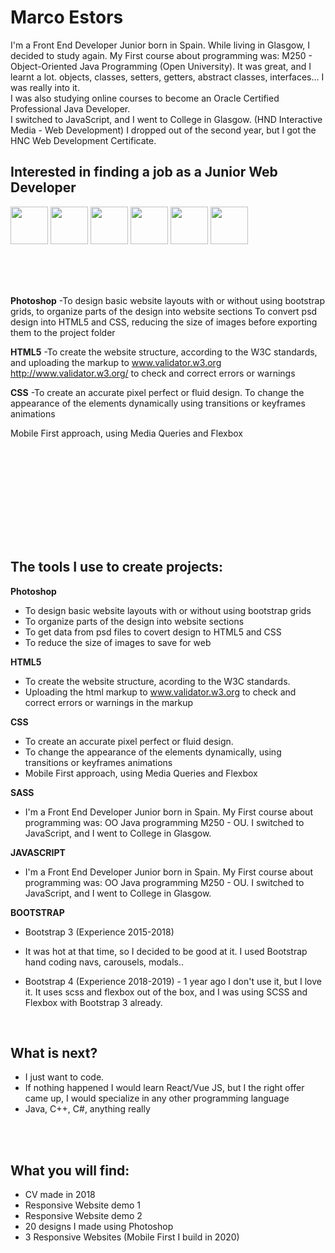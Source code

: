 # Marco Estors
I'm a Front End Developer Junior born in Spain.
While living in Glasgow, I decided to study again. My First course about programming was: M250 - Object-Oriented Java Programming (Open University). It was great, and I learnt a lot. objects, classes, setters, getters, abstract classes, interfaces... I was really into it. <br> I was also studying online courses to become an Oracle Certified Professional Java Developer. <br>
I switched to JavaScript, and I went to College in Glasgow. (HND Interactive Media - Web Development) 
I dropped out of the second year, but I got the HNC Web Development Certificate. 

## Interested in finding a job as a Junior Web Developer

<img src="https://github.com/marcofrontend/icons-/blob/main/PHOTOSHOP---FINAL.png" width="60"/> <img src="https://github.com/marcofrontend/icons-/blob/main/HTML---FINAL.png" width="60"/> <img src="https://github.com/marcofrontend/icons-/blob/main/CSS---FINAL.png" width="60"/> <img src="https://github.com/marcofrontend/icons-/blob/main/SASS---FINAL.png" width="60"/> <img src="https://github.com/marcofrontend/icons-/blob/main/JS---FINAL.png" width="60"/> <img src="https://github.com/marcofrontend/icons-/blob/main/BOOTSTRAP---FINAL.png" width="60" />

<br>
<br>
<br> 

**Photoshop**
-To design basic website layouts with or without using bootstrap grids, to organize parts of the design into website sections
To convert psd design into HTML5 and CSS, reducing the size of images before exporting them to the project folder



**HTML5**
-To create the website structure, according to the W3C standards, and uploading the markup to  www.validator.w3.org http://www.validator.w3.org/ 
to check and correct errors or warnings 



**CSS**
-To create an accurate pixel perfect or fluid design.
To change the appearance of the elements dynamically using transitions or keyframes animations

Mobile First approach, using Media Queries and Flexbox

<br>




<br><br><br><br><br><br><br>
## The tools I use to create projects:

<!-- <img src="https://github.com/marcofrontend/icons-/blob/main/PHOTOSHOP---FINAL.png" width="80" />  -->
**Photoshop**
- To design basic website layouts with or without using bootstrap grids <br>
- To organize  parts of the design into website sections <br>
- To get data from psd files to covert design to HTML5 and CSS <br>
- To reduce the size of images to save for web <br>

<!-- <br> -->

<!-- <img src="https://github.com/marcofrontend/icons-/blob/main/HTML---FINAL.png" width="80" /> -->
**HTML5**
- To create the website structure, acording to  the W3C standards. <br>
- Uploading the html  markup to www.validator.w3.org   to check and correct errors or warnings in the markup <br>

<!-- <br> -->

<!-- <img src="https://github.com/marcofrontend/icons-/blob/main/CSS---FINAL.png" width="80" /> -->
**CSS**
- To create an accurate pixel perfect or fluid design. <br>
- To change the appearance of the elements dynamically, using transitions or keyframes animations <br>
- Mobile First approach, using Media Queries and Flexbox
 
 <!-- <br> -->

<!-- <img src="https://github.com/marcofrontend/icons-/blob/main/SASS---FINAL.png" width="80" /> -->
**SASS**
- I'm a Front End Developer Junior born in Spain. My First course about programming was: OO Java programming M250 - OU. I switched to JavaScript, and I went to College in Glasgow. 

<!-- <br> -->

<!-- <img src="https://github.com/marcofrontend/icons-/blob/main/JS---FINAL.png" width="80" /> -->
**JAVASCRIPT**
- I'm a Front End Developer Junior born in Spain. My First course about programming was: OO Java programming M250 - OU. I switched to JavaScript, and I went to College in Glasgow. 

<!-- <br> -->

<!-- <img src="https://github.com/marcofrontend/icons-/blob/main/BOOTSTRAP---FINAL.png" width="80" /> -->
**BOOTSTRAP**
- Bootstrap 3 (Experience 2015-2018)  
- It was hot at that time, so I decided to be good at it. I used Bootstrap hand coding navs, carousels, modals.. 

- Bootstrap 4 (Experience 2018-2019) - 1 year ago I don't use it, but I love it. It uses scss and flexbox out of the box, and I was using SCSS and Flexbox with Bootstrap 3 already. 

<!-- <br> -->
<br>

## What is next?
- I just want to code. 
- If nothing happened I would learn React/Vue JS, but I the right offer came up, I would specialize in any other programming language
- Java, C++, C#, anything really

<br>
<br>

## What you will find:
- CV made in 2018
- Responsive Website demo 1
- Responsive Website demo 2
- 20 designs I made using Photoshop
- 3 Responsive Websites (Mobile First I build in 2020)










